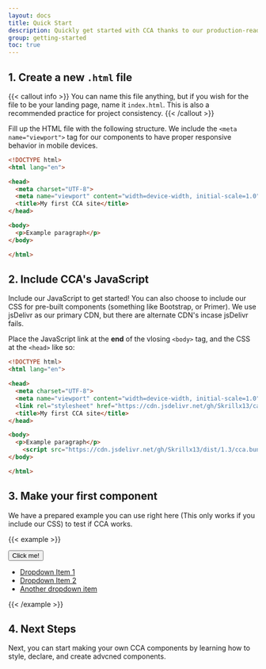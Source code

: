 ```yaml
---
layout: docs
title: Quick Start
description: Quickly get started with CCA thanks to our production-ready JavaScript and CSS.
group: getting-started
toc: true
---
```


## 1. Create a new `.html` file

{{< callout info >}}
You can name this file anything, but if you wish for the file to be your landing page, name it `index.html`. This is also a recommended practice for project consistency.
{{< /callout >}}

Fill up the HTML file with the following structure. We include the `<meta name="viewport">` tag for our components to have proper responsive behavior in mobile devices.

``` html
<!DOCTYPE html>
<html lang="en">

<head>
  <meta charset="UTF-8">
  <meta name="viewport" content="width=device-width, initial-scale=1.0">
  <title>My first CCA site</title>
</head>

<body>
  <p>Example paragraph</p>
</body>

</html>
```

## 2. Include CCA's JavaScript

Include our JavaScript to get started! You can also choose to include our CSS for pre-built components (something like Bootstrap, or Primer). We use jsDelivr as our primary CDN, but there are alternate CDN's incase jsDelivr fails.

Place the JavaScript link at the **end** of the vlosing `<body>` tag, and the CSS at the `<head>` like so:

``` html
<!DOCTYPE html>
<html lang="en">

<head>
  <meta charset="UTF-8">
  <meta name="viewport" content="width=device-width, initial-scale=1.0">
  <link rel="stylesheet" href="https://cdn.jsdelivr.net/gh/Skrillx13/cascading-components/dist/1.3/cca.min.css"> <!-- Our compiled CSS -->
  <title>My first CCA site</title>
</head>

<body>
  <p>Example paragraph</p>
    <script src="https://cdn.jsdelivr.net/gh/Skrillx13/dist/1.3/cca.bundle.min.js" integrity="sha384-YvpcrYf0tY3lHB60NNkmXc5s9fDVZLESaAA55NDzOxhy9GkcIdslK1eN7N6jIeHz" crossorigin="anonymous"></script> <!-- Our bundled & compiled JavaScript -->
</body>

</html>
```

## 3. Make your first component

We have a prepared example you can use right here (This only works if you include our CSS) to test if CCA works.

{{< example >}}
<div class="dropdown">
  <button class="btn btn-primary dropdown-toggle" type="button" data-bs-toggle="dropdown" aria-expanded="false">
    Click me!
  </button>
  <ul class="dropdown-menu">
    <li><a class="dropdown-item" href="#">Dropdown Item 1</a></li>
    <li><a class="dropdown-item" href="#">Dropdown Item 2</a></li>
    <li><a class="dropdown-item" href="#">Another dropdown item</a></li>
  </ul>
</div>
{{< /example >}}

## 4. Next Steps

Next, you can start making your own CCA components by learning how to style, declare, and create advcned components.
